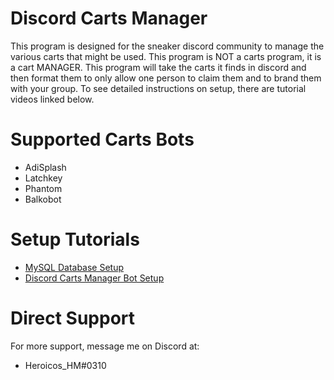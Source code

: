 # Discord Carts Manager
This program is designed for the sneaker discord community to manage the various carts that might be used. This program is NOT a carts program, it is a cart MANAGER. This program will take the carts it finds in discord and then format them to only allow one person to claim them and to brand them with your group. To see detailed instructions on setup, there are tutorial videos linked below.

# Supported Carts Bots
- AdiSplash
- Latchkey
- Phantom
- Balkobot

# Setup Tutorials
- [MySQL Database Setup](https://youtu.be/aEm0BN493sU)
- [Discord Carts Manager Bot Setup]()

# Direct Support
For more support, message me on Discord at:
- Heroicos_HM#0310
